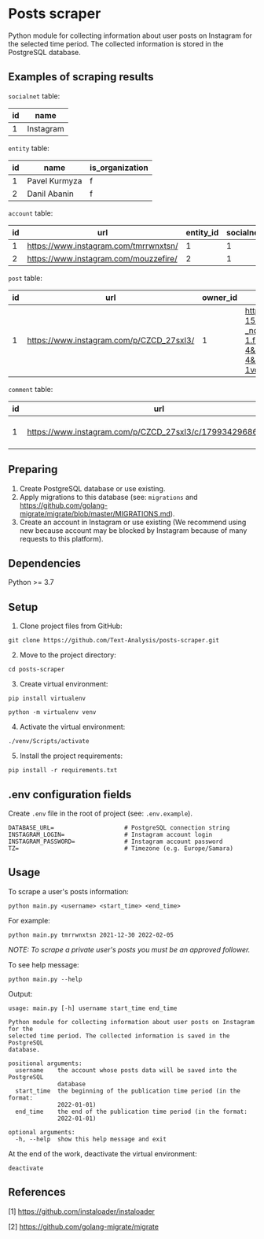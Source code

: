 # Posts scraper

Python module for collecting information about user posts on Instagram for the selected time period. The collected
information is stored in the PostgreSQL database.

## Examples of scraping results

`socialnet` table:

| id | name |
|----------------|---------|
| 1 | Instagram |

`entity` table:

| id | name | is_organization |
|----------------|---------|----------------|
| 1 | Pavel Kurmyza | f |
| 2 | Danil Abanin | f |

`account` table:

| id | url | entity_id | socialnet_id |
|---|---|---|---|
| 1 | https://www.instagram.com/tmrrwnxtsn/ | 1 | 1 |
| 2 | https://www.instagram.com/mouzzefire/ | 2 | 1 |

`post` table:

| id | url | owner_id | picture | text | time | likes |
|---|---|---|---|---|---|---|
| 1 | https://www.instagram.com/p/CZCD_27sxI3/ | 1 | https://instagram.fura3-1.fna.fbcdn.net/v/t51.2885-15/e35/272301986_1104448550356719_7483000766698731388_n.webp.jpg?_nc_ht=instagram.fura3-1.fna.fbcdn.net&_nc_cat=103&_nc_ohc=rU3YtAfaP4MAX_T5xCE&edm=ALQROFkBAAAA&ccb=7-4&ig_cache_key=Mjc1Njc4MzUwNDM1NDM4MjM5MQ%3D%3D.2-ccb7-4&oh=00_AT_SIE3Oq4WRQCFl63GcHK_EG1Yf0SBT4Yggrc4-1vqSkg&oe=62035CFF&_nc_sid=30a2ef | Hello, it's me | 2022-01-22 13:03:44+00 | 15 |

`comment` table:

| id | url | post_id | text | owner_url | time | likes |
|---|---|---|---|---|---|---|
| 1 | https://www.instagram.com/p/CZCD_27sxI3/c/17993429686418706/ | 1 | Nice!! | https://www.instagram.com/mouzzefire/ | 2022-01-22 13:40:44+00 | 2 |

## Preparing

1. Create PostgreSQL database or use existing.
2. Apply migrations to this database (see: `migrations`
   and https://github.com/golang-migrate/migrate/blob/master/MIGRATIONS.md).
3. Create an account in Instagram or use existing (We recommend using new because account may be blocked by Instagram
   because of many requests to this platform).

## Dependencies

Python >= 3.7

## Setup

1. Clone project files from GitHub:

`git clone https://github.com/Text-Analysis/posts-scraper.git`

2. Move to the project directory:

`cd posts-scraper`

3. Create virtual environment:

`pip install virtualenv`

`python -m virtualenv venv`

4. Activate the virtual environment:

`./venv/Scripts/activate`

5. Install the project requirements:

`pip install -r requirements.txt`

## .env configuration fields

Create `.env` file in the root of project (see: `.env.example`).

```
DATABASE_URL=                    # PostgreSQL connection string
INSTAGRAM_LOGIN=                 # Instagram account login
INSTAGRAM_PASSWORD=              # Instagram account password
TZ=                              # Timezone (e.g. Europe/Samara)
```

## Usage

To scrape a user's posts information:

`python main.py <username> <start_time> <end_time>`

For example:

`python main.py tmrrwnxtsn 2021-12-30 2022-02-05`

*NOTE: To scrape a private user's posts you must be an approved follower.*

To see help message:

`python main.py --help`

Output:

```
usage: main.py [-h] username start_time end_time

Python module for collecting information about user posts on Instagram for the
selected time period. The collected information is saved in the PostgreSQL
database.

positional arguments:
  username    the account whose posts data will be saved into the PostgreSQL
              database
  start_time  the beginning of the publication time period (in the format:
              2022-01-01)
  end_time    the end of the publication time period (in the format:
              2022-01-01)

optional arguments:
  -h, --help  show this help message and exit
```

At the end of the work, deactivate the virtual environment:

`deactivate`

## References

[1] https://github.com/instaloader/instaloader

[2] https://github.com/golang-migrate/migrate